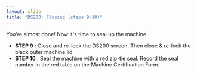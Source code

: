 ```yaml
---
layout: slide
title: "DS200: Closing (steps 9-10)"
---
```


You&#39;re almost done! Now it&#39;s time to seal up the machine.

- **STEP 9** : Close and re-lock the DS200 screen. Then close &amp; re-lock the black outer machine lid.
- **STEP 10** : Seal the machine with a red zip-tie seal. Record the seal number in the red table on the Machine Certification Form.